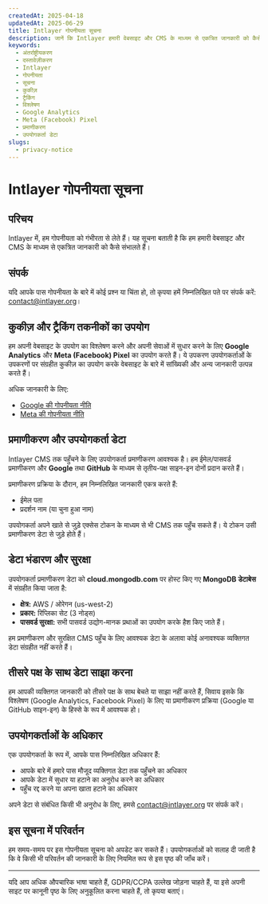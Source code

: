 ```yaml
---
createdAt: 2025-04-18
updatedAt: 2025-06-29
title: Intlayer गोपनीयता सूचना
description: जानें कि Intlayer हमारी वेबसाइट और CMS के माध्यम से एकत्रित जानकारी को कैसे संभालता है। विभिन्न प्रारूपों और उपयोग मामलों को समझने के लिए दस्तावेज़ का पालन करें।
keywords:
  - अंतर्राष्ट्रीयकरण
  - दस्तावेज़ीकरण
  - Intlayer
  - गोपनीयता
  - सूचना
  - कुकीज़
  - ट्रैकिंग
  - विश्लेषण
  - Google Analytics
  - Meta (Facebook) Pixel
  - प्रमाणीकरण
  - उपयोगकर्ता डेटा
slugs:
  - privacy-notice
---
```


# Intlayer गोपनीयता सूचना

## परिचय

Intlayer में, हम गोपनीयता को गंभीरता से लेते हैं। यह सूचना बताती है कि हम हमारी वेबसाइट और CMS के माध्यम से एकत्रित जानकारी को कैसे संभालते हैं।

## संपर्क

यदि आपके पास गोपनीयता के बारे में कोई प्रश्न या चिंता हो, तो कृपया हमें निम्नलिखित पते पर संपर्क करें: [contact@intlayer.org](mailto:contact@intlayer.org)।

## कुकीज़ और ट्रैकिंग तकनीकों का उपयोग

हम अपनी वेबसाइट के उपयोग का विश्लेषण करने और अपनी सेवाओं में सुधार करने के लिए **Google Analytics** और **Meta (Facebook) Pixel** का उपयोग करते हैं। ये उपकरण उपयोगकर्ताओं के उपकरणों पर संग्रहीत कुकीज़ का उपयोग करके वेबसाइट के बारे में सांख्यिकी और अन्य जानकारी उत्पन्न करते हैं।

अधिक जानकारी के लिए:

- [Google की गोपनीयता नीति](https://policies.google.com/privacy)
- [Meta की गोपनीयता नीति](https://www.facebook.com/privacy/policy)

## प्रमाणीकरण और उपयोगकर्ता डेटा

Intlayer CMS तक पहुँचने के लिए उपयोगकर्ता प्रमाणीकरण आवश्यक है। हम ईमेल/पासवर्ड प्रमाणीकरण और **Google** तथा **GitHub** के माध्यम से तृतीय-पक्ष साइन-इन दोनों प्रदान करते हैं।

प्रमाणीकरण प्रक्रिया के दौरान, हम निम्नलिखित जानकारी एकत्र करते हैं:

- ईमेल पता
- प्रदर्शन नाम (या चुना हुआ नाम)

उपयोगकर्ता अपने खाते से जुड़े एक्सेस टोकन के माध्यम से भी CMS तक पहुँच सकते हैं। ये टोकन उसी प्रमाणीकरण डेटा से जुड़े होते हैं।

## डेटा भंडारण और सुरक्षा

उपयोगकर्ता प्रमाणीकरण डेटा को **cloud.mongodb.com** पर होस्ट किए गए **MongoDB डेटाबेस** में संग्रहीत किया जाता है:

- **क्षेत्र:** AWS / ओरेगन (us-west-2)
- **प्रकार:** रिप्लिका सेट (3 नोड्स)
- **पासवर्ड सुरक्षा:** सभी पासवर्ड उद्योग-मानक प्रथाओं का उपयोग करके हैश किए जाते हैं।

हम प्रमाणीकरण और सुरक्षित CMS पहुँच के लिए आवश्यक डेटा के अलावा कोई अनावश्यक व्यक्तिगत डेटा संग्रहीत नहीं करते हैं।

## तीसरे पक्ष के साथ डेटा साझा करना

हम आपकी व्यक्तिगत जानकारी को तीसरे पक्ष के साथ बेचते या साझा नहीं करते हैं, सिवाय इसके कि विश्लेषण (Google Analytics, Facebook Pixel) के लिए या प्रमाणीकरण प्रक्रिया (Google या GitHub साइन-इन) के हिस्से के रूप में आवश्यक हो।

## उपयोगकर्ताओं के अधिकार

एक उपयोगकर्ता के रूप में, आपके पास निम्नलिखित अधिकार हैं:

- आपके बारे में हमारे पास मौजूद व्यक्तिगत डेटा तक पहुँचने का अधिकार
- आपके डेटा में सुधार या हटाने का अनुरोध करने का अधिकार
- पहुँच रद्द करने या अपना खाता हटाने का अधिकार

अपने डेटा से संबंधित किसी भी अनुरोध के लिए, हमसे [contact@intlayer.org](mailto:contact@intlayer.org) पर संपर्क करें।

## इस सूचना में परिवर्तन

हम समय-समय पर इस गोपनीयता सूचना को अपडेट कर सकते हैं। उपयोगकर्ताओं को सलाह दी जाती है कि वे किसी भी परिवर्तन की जानकारी के लिए नियमित रूप से इस पृष्ठ की जाँच करें।

---

यदि आप अधिक औपचारिक भाषा चाहते हैं, GDPR/CCPA उल्लेख जोड़ना चाहते हैं, या इसे अपनी साइट पर कानूनी पृष्ठ के लिए अनुकूलित करना चाहते हैं, तो कृपया बताएं।
